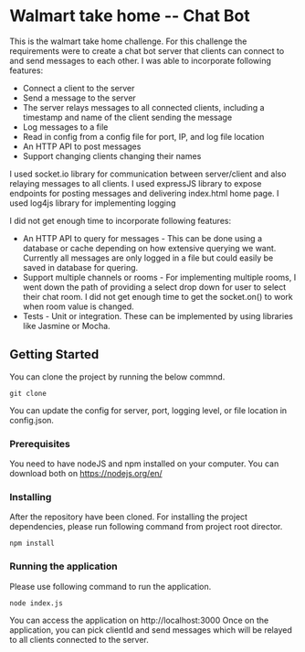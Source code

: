 # Walmart take home -- Chat Bot
This is the walmart take home challenge. For this challenge the requirements were to create a chat bot server that clients can connect to and send messages to each other. I was able to incorporate following features:
* Connect a client to the server
* Send a message to the server
* The server relays messages to all connected clients, including a timestamp and name of the client sending the message
* Log messages to a file
* Read in config from a config file for port, IP, and log file location
* An HTTP API to post messages
* Support changing clients changing their names

I used socket.io library for communication between server/client and also relaying messages to all clients.
I used expressJS library to expose endpoints for posting messages and delivering index.html home page.
I used log4js library for implementing logging

I did not get enough time to incorporate following features:
* An HTTP API to query for messages - This can be done using a database or cache depending on how extensive querying we want. Currently all messages are only logged in a file but could easily be saved in database for quering.
* Support multiple channels or rooms - For implementing multiple rooms, I went down the path of providing a select drop down for user to select their chat room. I did not get enough time to get the socket.on() to work when room value is changed.
* Tests - Unit or integration. These can be implemented by using libraries like Jasmine or Mocha.

## Getting Started
You can clone the project by running the below commnd.
```
git clone 
```
You can update the config for server, port, logging level, or file location in config.json.

### Prerequisites
You need to have nodeJS and npm installed on your computer. You can download both on https://nodejs.org/en/

### Installing
After the repository have been cloned. For installing the project dependencies, please run following command from project root director.
```
npm install 
```

### Running the application
Please use following command to run the application.
```
node index.js
```
You can access the application on http://localhost:3000
Once on the application, you can pick clientId and send messages which will be relayed to all clients connected to the server.




